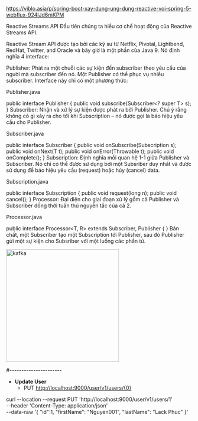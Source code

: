 https://viblo.asia/p/spring-boot-xay-dung-ung-dung-reactive-voi-spring-5-webflux-924lJd6mKPM


Reactive Streams API
Đầu tiên chúng ta hiểu cơ chế hoạt động của Reactive Streams API.

Reactive Stream API được tạo bởi các kỹ sư từ Netflix, Pivotal, Lightbend, RedHat, Twitter, and Oracle và bây giờ là một phần của Java 9. Nó định nghĩa 4 interface:

Publisher: Phát ra một chuỗi các sự kiện đến subscriber theo yêu cầu của người mà subscriber đến nó. Một Publisher có thể phục vụ nhiều subscriber. Interface này chỉ có một phương thức:

Publisher.java

public interface Publisher<T>
{
    public void subscribe(Subscriber<? super T> s);
}
Subscriber: Nhận và xử lý sự kiện được phát ra bởi Publisher. Chú ý rằng không có gì xảy ra cho tới khi Subscription – nó được gọi là báo hiệu yêu cầu cho Publisher.

Subscriber.java

public interface Subscriber<T>
{
    public void onSubscribe(Subscription s);
    public void onNext(T t);
    public void onError(Throwable t);
    public void onComplete();
}
Subscription: Định nghĩa mỗi quan hệ 1-1 giữa Publisher và Subscriber. Nó chỉ có thể được sử dụng bởi một Subsriber duy nhất và được sử dụng để báo hiệu yêu cầu (request) hoặc hủy (cancel) data.

Subscription.java

public interface Subscription<T>
{
    public void request(long n);
    public void cancel();
}
Processor: Đại diện cho giai đoạn xử lý gồm cả Publisher và Subscriber đồng thời tuân thủ nguyên tắc của cả 2.

Processor.java

public interface Processor<T, R> extends Subscriber<T>, Publisher<R>
{
}
Bản chất, một Subscriber tạo một Subscription tới Publisher, sau đó Publisher gửi một sự kiện cho Subsriber với một luồng các phần tử.

<img src="https://imgur.com/jnsTggE" height="305" alt="kafka">
<br/>


#----------------------
-   **Update User**
    -   PUT <http://localhost:9000/user/v1/users/{0}>
    
    
curl --location --request PUT 'http://localhost:9000/user/v1/users/1' \
--header 'Content-Type: application/json' \
--data-raw '{
    "id":1,
    "firstName": "Nguyen001",
    "lastName": "Lack Phuc"
}'